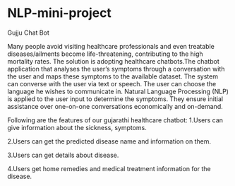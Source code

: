 # NLP-mini-project
Gujju Chat Bot

Many people avoid  visiting  healthcare  professionals  and  even  treatable diseases/ailments become life-threatening, contributing to the high mortality rates. The  solution  is  adopting  healthcare chatbots.The chatbot  application  that  analyses  the  user’s symptoms through a  conversation with  the user and  maps these  symptoms  to  the  available  dataset.  The  system  can converse  with  the  user  via  text  or  speech.  The  user  can choose the language he wishes to communicate in. Natural Language Processing (NLP) is applied to the user input to determine the symptoms. They ensure  initial  assistance  over  one-on-one  conversations economically  and  on-demand. 

Following are the features of our gujarathi healthcare chatbot:
1.Users can give information about the sickness, symptoms.

2.Users can get the predicted disease name and information on them.

3.Users can get details about disease.

4.Users get home remedies and  medical treatment information for the disease.
